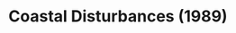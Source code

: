 ---
layout: productions
title: Coastal Disturbances (1989)
image: 
image_credit: 
image_alt:
image_caption:
category: 
details:
  Theatre: Jacksonville Actors Theatre
cast:
  Actor: Michael Lipp
crew:
external_links:
---